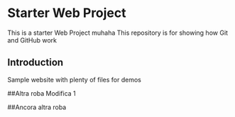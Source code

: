 # Starter Web Project
This is a starter Web Project muhaha
This repository is for showing how Git and GitHub work

## Introduction

Sample website with plenty of files for demos

##Altra roba
Modifica 1


##Ancora altra roba